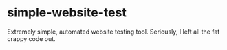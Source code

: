 simple-website-test
===================

Extremely simple, automated website testing tool. Seriously, I left all the fat crappy code out.
